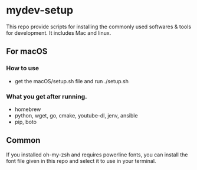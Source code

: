 # mydev-setup
This repo provide scripts for installing the commonly used softwares & tools for development. It includes Mac and linux.

## For macOS
### How to use
- get the macOS/setup.sh file and run ./setup.sh

### What you get after running.
- homebrew
- python, wget, go, cmake, youtube-dl, jenv, ansible
- pip, boto


## Common
If you installed oh-my-zsh and requires powerline fonts, you can install the font file given in this repo and select it to use in your terminal.
